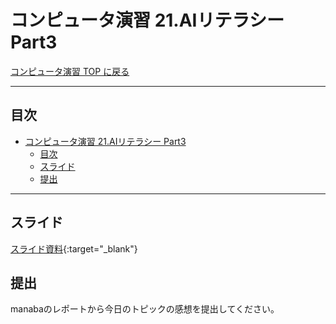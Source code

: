 # コンピュータ演習 21.AIリテラシー Part3

[コンピュータ演習 TOP に戻る](./index.md)


---

## 目次

- [コンピュータ演習 21.AIリテラシー Part3](#コンピュータ演習-21aiリテラシー-part3)
  - [目次](#目次)
  - [スライド](#スライド)
  - [提出](#提出)


---

## スライド

[スライド資料](./cp_21slide.pdf){:target="_blank"}


## 提出
manabaのレポートから今日のトピックの感想を提出してください。

